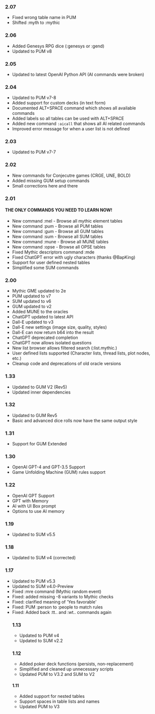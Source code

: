 ### 2.07
* Fixed wrong table name in PUM
* Shifted :myth to :mythic

### 2.06
* Added Genesys RPG dice (:genesys or :gend)
* Updated to PUM v8

### 2.05
* Updated to latest OpenAI Python API (AI commands were broken)

### 2.04
* Updated to PUM v7-8
* Added support for custom decks (in text form)
* Documented ALT+SPACE command which shows all available commands
* Added labels so all tables can be used with ALT+SPACE
* Added new command `:aicall` that shows all AI related commands
* Improved error message for when a user list is not defined

### 2.03
* Updated to PUM v7-7

### 2.02
* New commands for Conjecutre games (CRGE, UNE, BOLD)
* Added missing GUM setup commands
* Small corrections here and there

### 2.01
#### THE ONLY COMMANDS YOU NEED TO LEARN NOW!
* New command :mel - Browse all mythic element tables
* New command :pum - Browse all PUM tables
* New command :gum - Browse all GUM tables
* New command :sum - Browse all SUM tables
* New command :mune - Browse all MUNE tables
* New command :opse - Browse all OPSE tables
* Fixed Mythic descriptors command :mde
* Fixed ChatGPT error with ugly characters (thanks @BapKing)
* Support for user defined nested tables
* Simplified some SUM commands

### 2.00
* Mythic GME updated to 2e
* PUM updated to v7
* SUM updated to v6
* GUM updated to v2
* Added MUNE to the oracles
* ChatGPT updated to latest API
* Dall-E updated to v3
* Dall-E new settings (image size, quality, styles)
* Dall-E can now return b64 into the result
* ChatGPT deprecated completion
* ChatGPT now allows isolated questions
* New list browser allows filtered search (:list.mythic.)
* User defined lists supported (Character lists, thread lists, plot nodes, etc.)
* Cleanup code and deprecations of old oracle versions

### 1.33
* Updated to GUM V2 (Rev5)
* Updated inner dependencies

### 1.32
* Updated to GUM Rev5
* Basic and advanced dice rolls now have the same output style

### 1.31
* Support for GUM Extended

### 1.30
* OpenAI GPT-4 and GPT-3.5 Support
* Game Unfolding Machine (GUM) rules support

### 1.22
* OpenAI GPT Support
* GPT with Memory
* AI with UI Box prompt
* Options to use AI memory

### 1.19
* Updated to SUM v5.5

### 1.18
* Updated to SUM v4 (corrected)

### 1.17
* Updated to PUM v5.3
* Updated to SUM v4.0-Preview
* Fixed :mre command (Mythic random event)
* Fixed: added missing -8 variants to Mythic checks
* Fixed: clarified meaning of 'Yes favorable'
* Fixed: PUM :person to :people to match rules
* Fixed: Added back :tt.<table>. and :wt.<wtable>. commands again

### 1.13
* Updated to PUM v4
* Updated to SUM v2.2

### 1.12
* Added poker deck functions (persists, non-replacement)
* Simplified and cleaned up unnecessary scripts
* Updated PUM to V3.2 and SUM to V2

#### 1.11
* Added support for nested tables
* Support spaces in table lists and names
* Updated PUM to V3
